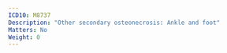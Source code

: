 ```yaml
---
ICD10: M8737
Description: "Other secondary osteonecrosis: Ankle and foot"
Matters: No
Weight: 0
---
```

